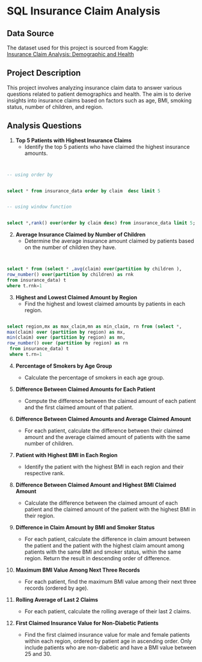 # SQL Insurance Claim Analysis

## Data Source

The dataset used for this project is sourced from Kaggle:  
[Insurance Claim Analysis: Demographic and Health](https://www.kaggle.com/datasets/thedevastator/insurance-claim-analysis-demographic-and-health)

## Project Description

This project involves analyzing insurance claim data to answer various questions related to patient demographics and health. The aim is to derive insights into insurance claims based on factors such as age, BMI, smoking status, number of children, and region.

## Analysis Questions

1. **Top 5 Patients with Highest Insurance Claims**
   - Identify the top 5 patients who have claimed the highest insurance amounts.

```sql


-- using order by


select * from insurance_data order by claim  desc limit 5


-- using window function


select *,rank() over(order by claim desc) from insurance_data limit 5;


```


2. **Average Insurance Claimed by Number of Children**
   - Determine the average insurance amount claimed by patients based on the number of children they have.

```sql


select * from (select * ,avg(claim) over(partition by children ),
row_number() over(partition by children) as rnk
from insurance_data) t
where t.rnk=1


```


3. **Highest and Lowest Claimed Amount by Region**
   - Find the highest and lowest claimed amounts by patients in each region.
```sql

select region,mx as max_claim,mn as min_claim, rn from (select *,
max(claim) over (partition by region) as mx,
min(claim) over (partition by region) as mn,
row_number() over (partition by region) as rn
 from insurance_data) t
 where t.rn=1
```
4. **Percentage of Smokers by Age Group**
   - Calculate the percentage of smokers in each age group.

5. **Difference Between Claimed Amounts for Each Patient**
   - Compute the difference between the claimed amount of each patient and the first claimed amount of that patient.

6. **Difference Between Claimed Amounts and Average Claimed Amount**
   - For each patient, calculate the difference between their claimed amount and the average claimed amount of patients with the same number of children.

7. **Patient with Highest BMI in Each Region**
   - Identify the patient with the highest BMI in each region and their respective rank.

8. **Difference Between Claimed Amount and Highest BMI Claimed Amount**
   - Calculate the difference between the claimed amount of each patient and the claimed amount of the patient with the highest BMI in their region.

9. **Difference in Claim Amount by BMI and Smoker Status**
   - For each patient, calculate the difference in claim amount between the patient and the patient with the highest claim amount among patients with the same BMI and smoker status, within the same region. Return the result in descending order of difference.

10. **Maximum BMI Value Among Next Three Records**
    - For each patient, find the maximum BMI value among their next three records (ordered by age).

11. **Rolling Average of Last 2 Claims**
    - For each patient, calculate the rolling average of their last 2 claims.

12. **First Claimed Insurance Value for Non-Diabetic Patients**
    - Find the first claimed insurance value for male and female patients within each region, ordered by patient age in ascending order. Only include patients who are non-diabetic and have a BMI value between 25 and 30.
